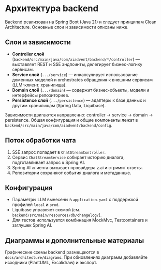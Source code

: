 # Архитектура backend

Backend реализован на Spring Boot (Java 21) и следует принципам Clean Architecture. Основные слои и зависимости описаны ниже.

## Слои и зависимости
- **Controller слой** (`backend/src/main/java/com/aiadvent/backend/*/controller`) — выставляет REST и SSE эндпоинты, делегирует бизнес-логику сервисам.
- **Service слой** (`.../service`) — инкапсулирует использование доменных моделей и orchestrates обращения к внешним сервисам (LLM-клиент, хранилища).
- **Domain слой** (`.../domain`) — содержит бизнес-объекты, модели и интерфейсы репозиториев.
- **Persistence слой** (`.../persistence`) — адаптеры к базе данных и другим хранилищам (Spring Data, Liquibase).

Зависимости двигаются направленно: controller → service → domain → persistence. Общая конфигурация и общие компоненты лежат в `backend/src/main/java/com/aiadvent/backend/config`.

## Поток обработки чата
1. SSE запрос попадает в `ChatStreamController`.
2. Сервис `ChatStreamService` собирает историю диалога, подготавливает запрос к Spring AI.
3. Spring AI клиента вызывает провайдера z.ai и стримит ответы.
4. Репозитории сохраняют события диалога и метаданные.

## Конфигурация
- Параметры LLM вынесены в `application.yaml` с поддержкой профилей `local` и `prod`.
- Liquibase управляет схемой (см. `backend/src/main/resources/db/changelog/`).
- Для тестов используется комбинация MockMvc, Testcontainers и заглушек Spring AI.

## Диаграммы и дополнительные материалы
Графические схемы backend размещаются в `docs/architecture/diagrams`. При обновлениях диаграмм добавляйте исходники (PlantUML, Excalidraw) и экспорт.
